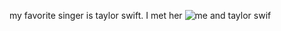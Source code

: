 my favorite singer is taylor swift. I met her ![me and taylor swif](https://summerv1.github.io/summer-vannostrand-CNU/images/taylorswift.JPG)
